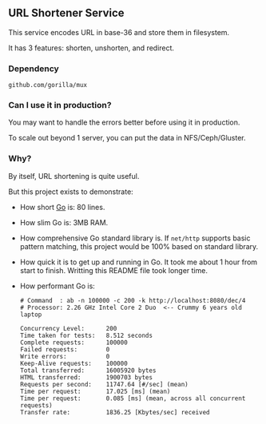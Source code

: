 ## URL Shortener Service

This service encodes URL in base-36 and store them in filesystem.

It has 3 features: shorten, unshorten, and redirect.


### Dependency

`github.com/gorilla/mux`

### Can I use it in production?

You may want to handle the errors better before using it in production.

To scale out beyond 1 server, you can put the data in NFS/Ceph/Gluster.

### Why?

By itself, URL shortening is quite useful.

But this project exists to demonstrate:

* How short [Go](http://golang.org/) is: 80 lines.

* How slim Go is: 3MB RAM.

* How comprehensive Go standard library is. If `net/http` supports basic pattern matching, this project would be 100% based on standard library.

* How quick it is to get up and running in Go. It took me about 1 hour from start to finish. Writting this README file took longer time.

* How performant Go is:
    ```
    # Command  : ab -n 100000 -c 200 -k http://localhost:8080/dec/4
    # Processor: 2.26 GHz Intel Core 2 Duo  <-- Crummy 6 years old laptop

    Concurrency Level:      200
    Time taken for tests:   8.512 seconds
    Complete requests:      100000
    Failed requests:        0
    Write errors:           0
    Keep-Alive requests:    100000
    Total transferred:      16005920 bytes
    HTML transferred:       1900703 bytes
    Requests per second:    11747.64 [#/sec] (mean)
    Time per request:       17.025 [ms] (mean)
    Time per request:       0.085 [ms] (mean, across all concurrent requests)
    Transfer rate:          1836.25 [Kbytes/sec] received
    ```